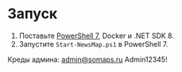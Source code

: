 # Запуск

1. Поставьте [PowerShell 7](https://learn.microsoft.com/en-us/powershell/scripting/install/installing-powershell?view=powershell-7.4), Docker и .NET SDK 8.
2. Запустите `Start-NewsMap.ps1` в PowerShell 7.

Креды админа: admin@somaps.ru Admin12345!
